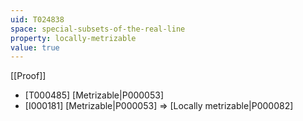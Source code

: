 ```yaml
---
uid: T024838
space: special-subsets-of-the-real-line
property: locally-metrizable
value: true
---
```

[[Proof]]

* [T000485] [Metrizable|P000053]
* [I000181] [Metrizable|P000053] => [Locally metrizable|P000082]

